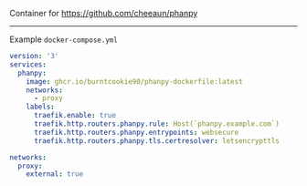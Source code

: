 Container for https://github.com/cheeaun/phanpy

---


Example `docker-compose.yml`

```yaml
version: '3'
services:
  phanpy:
    image: ghcr.io/burntcookie90/phanpy-dockerfile:latest
    networks:
      - proxy
    labels:
      traefik.enable: true
      traefik.http.routers.phanpy.rule: Host(`phanpy.example.com`)
      traefik.http.routers.phanpy.entrypoints: websecure
      traefik.http.routers.phanpy.tls.certresolver: letsencrypttls

networks:
  proxy:
    external: true
```
